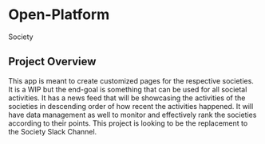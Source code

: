 # Open-Platform
Society

## Project Overview
This app is meant to create customized pages for the respective societies.
It is a WIP but the end-goal is something that can be used for all societal activities.
It has a news feed that will be showcasing the activities of the societies in descending order of how recent the activities happened.
It will have data management as well to monitor and effectively rank the societies according to their points.
This project is looking to be the replacement to the Society Slack Channel.
